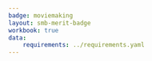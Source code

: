 ```yaml
---
badge: moviemaking
layout: smb-merit-badge
workbook: true
data:
    requirements: ../requirements.yaml
---
```


